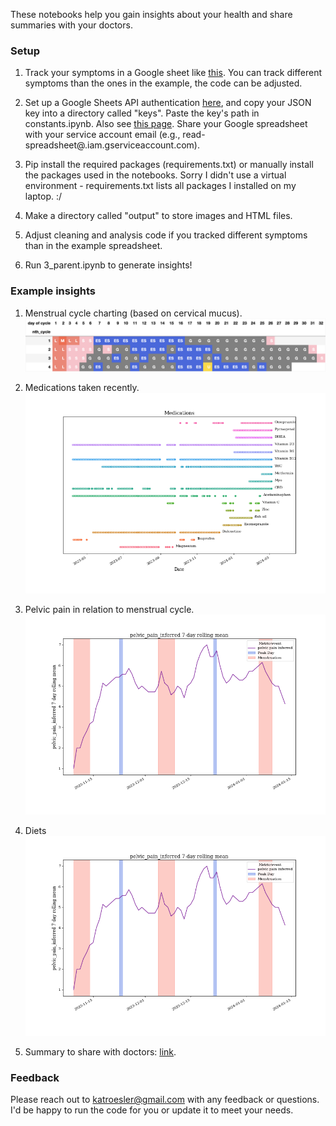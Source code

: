 These notebooks help you gain insights about your health and share summaries with your doctors.

### Setup

1. Track your symptoms in a Google sheet like [this](https://docs.google.com/spreadsheets/d/1ZZP9MqIlzUlu6MgsLTdogAXfqFi91Oi59sjLXQch_qQ/edit#gid=1102650863). You can track different symptoms than the ones in the example, the code can be adjusted.

2. Set up a Google Sheets API authentication [here](https://console.cloud.google.com/apis/credentials?pli=1), and copy your JSON key into a directory called "keys".  Paste the key's path in constants.ipynb. Also see [this page](https://console.cloud.google.com/iam-admin/serviceaccounts).  Share your Google spreadsheet with your service account email (e.g., read-spreadsheet@<project-name>.iam.gserviceaccount.com).

3. Pip install the required packages (requirements.txt) or manually install the packages used in the notebooks.  Sorry I didn't use a virtual environment - requirements.txt lists all packages I installed on my laptop. :/

4. Make a directory called "output" to store images and HTML files.

5. Adjust cleaning and analysis code if you tracked different symptoms than in the example spreadsheet.

6. Run 3_parent.ipynb to generate insights!

### Example insights
1. Menstrual cycle charting (based on cervical mucus).
![cycle charting](output/charting.png)

2. Medications taken recently.
![medications](output/medications.png)

3. Pelvic pain in relation to menstrual cycle.
![pain by cycle](output/pelvic_pain_inferred_valid_only_True.png)

4. Diets
![stomach](output/pelvic_pain_inferred_valid_only_True.png)

5. Summary to share with doctors: [link](https://kroesler.com/health/analysis_for_drs.html).

### Feedback
Please reach out to katroesler@gmail.com with any feedback or questions.  I'd be happy to run the code for you or update it to meet your needs.
